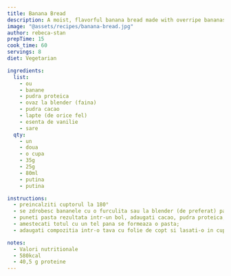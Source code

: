```yaml
---
title: Banana Bread
description: A moist, flavorful banana bread made with overripe bananas, perfect for breakfast or a snack.
image: "@assets/recipes/banana-bread.jpg"
author: rebeca-stan
prepTime: 15
cook_time: 60
servings: 8
diet: Vegetarian

ingredients:
  list:
    - ou
    - banane
    - pudra proteica
    - ovaz la blender (faina)
    - pudra cacao
    - lapte (de orice fel)
    - esenta de vanilie
    - sare
  qty:
    - un
    - doua
    - o cupa
    - 35g
    - 25g
    - 80ml
    - putina
    - putina

instructions:
  - preincalziti cuptorul la 180°
  - se zdrobesc bananele cu o furculita sau la blender (de preferat) pana se face o pasta. Daca alegeti varianta cu blender-ul, puteti pune cele doua banane cu cei 80ml de lapte;
  - puneti pasta rezultata intr-un bol, adaugati cacao, pudra proteica, faina din ovaz, oul, esenta de vanilie si un varf de sare;
  - amestecati totul cu un tel pana se formeaza o pasta;
  - adaugati compozitia intr-o tava cu folie de copt si lasati-o in cuptor 20-25 de minute sau pana trece testul scobitorii.

notes:
  - Valori nutritionale
  - 580kcal
  - 40,5 g proteine
---
```

